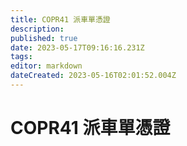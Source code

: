 ```yaml
---
title: COPR41 派車單憑證
description: 
published: true
date: 2023-05-17T09:16:16.231Z
tags: 
editor: markdown
dateCreated: 2023-05-16T02:01:52.004Z
---
```


# COPR41 派車單憑證